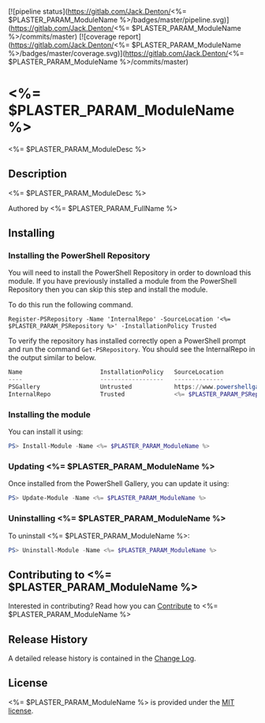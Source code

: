 [![pipeline status](https://gitlab.com/Jack.Denton/<%= $PLASTER_PARAM_ModuleName %>/badges/master/pipeline.svg)](https://gitlab.com/Jack.Denton/<%= $PLASTER_PARAM_ModuleName %>/commits/master)
[![coverage report](https://gitlab.com/Jack.Denton/<%= $PLASTER_PARAM_ModuleName %>/badges/master/coverage.svg)](https://gitlab.com/Jack.Denton/<%= $PLASTER_PARAM_ModuleName %>/commits/master)
# <%= $PLASTER_PARAM_ModuleName %>

<%= $PLASTER_PARAM_ModuleDesc %>

## Description

<%= $PLASTER_PARAM_ModuleDesc %>

Authored by <%= $PLASTER_PARAM_FullName %>

## Installing

### Installing the PowerShell Repository

You will need to install the PowerShell Repository in order to download this module. If you have previously installed a module from the PowerShell Repository then you can skip this step and install the module.

To do this run the following command.
```
Register-PSRepository -Name 'InternalRepo' -SourceLocation '<%= $PLASTER_PARAM_PSRepository %>' -InstallationPolicy Trusted
```

To verify the repository has installed correctly open a PowerShell prompt and run the command `Get-PSRepository`. You should see the InternalRepo in the output similar to below.

``` PowerShell
Name                      InstallationPolicy   SourceLocation
----                      ------------------   --------------
PSGallery                 Untrusted            https://www.powershellgallery.com/api/v2/
InternalRepo              Trusted              <%= $PLASTER_PARAM_PSRepository %>
```

### Installing the module

You can install it using:

``` PowerShell
PS> Install-Module -Name <%= $PLASTER_PARAM_ModuleName %>
```

### Updating <%= $PLASTER_PARAM_ModuleName %>

Once installed from the PowerShell Gallery, you can update it using:

``` PowerShell
PS> Update-Module -Name <%= $PLASTER_PARAM_ModuleName %>
```

### Uninstalling <%= $PLASTER_PARAM_ModuleName %>

To uninstall <%= $PLASTER_PARAM_ModuleName %>:

``` PowerShell
PS> Uninstall-Module -Name <%= $PLASTER_PARAM_ModuleName %>
```

## Contributing to <%= $PLASTER_PARAM_ModuleName %>

Interested in contributing? Read how you can [Contribute](Contributing.md) to <%= $PLASTER_PARAM_ModuleName %>

## Release History

A detailed release history is contained in the [Change Log](CHANGELOG.md).

## License

<%= $PLASTER_PARAM_ModuleName %> is provided under the [MIT license](LICENSE).
